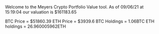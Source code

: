 Welcome to the Meyers Crypto Portfolio Value tool. 
As of 09/06/21 at 15:19:04 our valuation is $161183.65 

BTC Price = $51860.39
 ETH Price = $3939.6
BTC Holdings = 1.06BTC
 ETH holdings = 26.960005962ETH 
